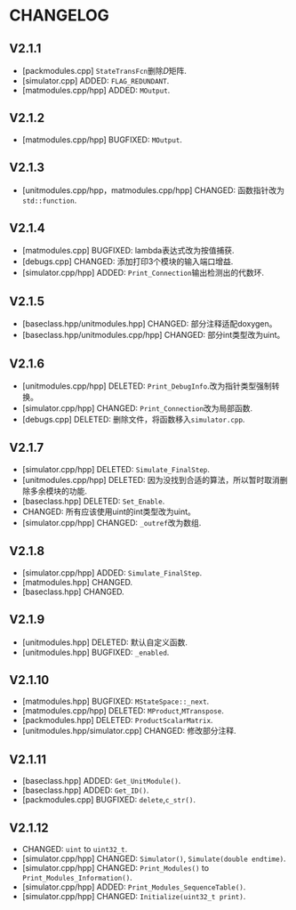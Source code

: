 # CHANGELOG
## V2.1.1
- [packmodules.cpp] `StateTransFcn`删除$D$矩阵.
- [simulator.cpp] ADDED: `FLAG_REDUNDANT`.
- [matmodules.cpp/hpp] ADDED: `MOutput`.

## V2.1.2
- [matmodules.cpp/hpp] BUGFIXED: `MOutput`.

## V2.1.3
- [unitmodules.cpp/hpp，matmodules.cpp/hpp] CHANGED: 函数指针改为`std::function`.

## V2.1.4
- [matmodules.cpp] BUGFIXED: lambda表达式改为按值捕获.
- [debugs.cpp] CHANGED: 添加打印3个模块的输入端口增益.
- [simulator.cpp/hpp] ADDED: `Print_Connection`输出检测出的代数环.

## V2.1.5
- [baseclass.hpp/unitmodules.hpp] CHANGED: 部分注释适配doxygen。
- [baseclass.hpp/unitmodules.cpp/hpp] CHANGED: 部分int类型改为uint。

## V2.1.6
- [unitmodules.cpp/hpp] DELETED: `Print_DebugInfo`.改为指针类型强制转换。
- [simulator.cpp/hpp] CHANGED: `Print_Connection`改为局部函数.
- [debugs.cpp] DELETED: 删除文件，将函数移入`simulator.cpp`.

## V2.1.7
- [simulator.cpp/hpp] DELETED: `Simulate_FinalStep`.
- [unitmodules.cpp/hpp] DELETED: 因为没找到合适的算法，所以暂时取消删除多余模块的功能.
- [baseclass.hpp] DELETED: `Set_Enable`.
- CHANGED: 所有应该使用uint的int类型改为uint。
- [simulator.cpp/hpp] CHANGED: `_outref`改为数组.

## V2.1.8
- [simulator.cpp/hpp] ADDED: `Simulate_FinalStep`.
- [matmodules.hpp] CHANGED.
- [baseclass.hpp] CHANGED.

## V2.1.9
- [unitmodules.hpp] DELETED: 默认自定义函数.
- [unitmodules.hpp] BUGFIXED: `_enabled`.

## V2.1.10
- [matmodules.hpp] BUGFIXED: `MStateSpace::_next`.
- [matmodules.cpp/hpp] DELETED: `MProduct`,`MTranspose`.
- [packmodules.hpp] DELETED: `ProductScalarMatrix`.
- [unitmodules.hpp/simulator.cpp] CHANGED: 修改部分注释.

## V2.1.11
- [baseclass.hpp] ADDED: `Get_UnitModule()`.
- [baseclass.hpp] ADDED: `Get_ID()`.
- [packmodules.cpp] BUGFIXED: `delete`,`c_str()`.

## V2.1.12
- CHANGED: `uint` to `uint32_t`.
- [simulator.cpp/hpp] CHANGED: `Simulator()`, `Simulate(double endtime)`.
- [simulator.cpp/hpp] CHANGED: `Print_Modules()` to `Print_Modules_Information()`.
- [simulator.cpp/hpp] ADDED: `Print_Modules_SequenceTable()`.
- [simulator.cpp/hpp] CHANGED: `Initialize(uint32_t print)`.
